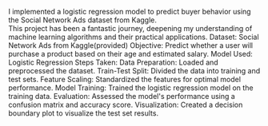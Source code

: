 I implemented a logistic regression model to predict buyer behavior using the Social Network Ads dataset from Kaggle.
<br>
This project has been a fantastic journey, deepening my understanding of machine learning algorithms and their practical applications.
Dataset: Social Network Ads from Kaggle(provided)
Objective: Predict whether a user will purchase a product based on their age and estimated salary.
Model Used: Logistic Regression
Steps Taken:
Data Preparation: Loaded and preprocessed the dataset.
Train-Test Split: Divided the data into training and test sets.
Feature Scaling: Standardized the features for optimal model performance.
Model Training: Trained the logistic regression model on the training data.
Evaluation: Assessed the model's performance using a confusion matrix and accuracy score.
Visualization: Created a decision boundary plot to visualize the test set results.
